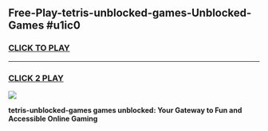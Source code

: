 
## Free-Play-tetris-unblocked-games-Unblocked-Games #u1ic0
<h3>
<a href="https://news.freeplayer.one?title=tetris-unblocked-games&ref=8M">CLICK TO PLAY</a></h3>
<hr>

<h3>
<a href="https://news.freeplayer.one?title=tetris-unblocked-games&ref=8M">CLICK 2 PLAY</a>
  
</h3>

<a href="https://news.freeplayer.one?title=tetris-unblocked-games&ref=8M"><img src="https://clearcache.store/games.png"></a>


**tetris-unblocked-games games unblocked: Your Gateway to Fun and Accessible Online Gaming**
